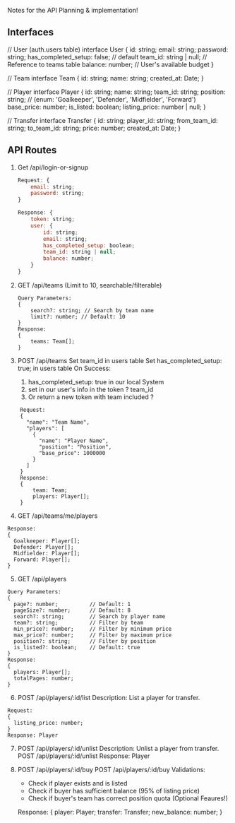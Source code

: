 Notes for the API Planning & implementation!

## Interfaces

// User (auth.users table)
interface User {
id: string;
email: string;
password: string;
has_completed_setup: false; // default
team_id: string | null; // Reference to teams table
balance: number; // User's available budget
}

// Team
interface Team {
id: string;
name: string;
created_at: Date;
}

// Player
interface Player {
id: string;
name: string;
team_id: string;
position: string; // (enum: 'Goalkeeper', 'Defender', 'Midfielder', 'Forward')
base_price: number;
is_listed: boolean;
listing_price: number | null;
}

// Transfer
interface Transfer {
id: string;
player_id: string;
from_team_id: string;
to_team_id: string;
price: number;
created_at: Date;
}

## API Routes

1.  Get /api/login-or-signup

    ```javascript
    Request: {
        email: string;
        password: string;
    }

    Response: {
        token: string;
        user: {
            id: string;
            email: string;
            has_completed_setup: boolean;
            team_id: string | null;
            balance: number;
        }
    }
    ```

2.  GET /api/teams (Limit to 10, searchable/filterable)

    ```
    Query Parameters:
    {
        search?: string; // Search by team name
        limit?: number; // Default: 10
    }
    Response:
    {
        teams: Team[];
    }
    ```

3.  POST /api/teams
    Set team_id in users table
    Set has_completed_setup: true; in users table
    On Success:
    1. has_completed_setup: true in our local System
    2. set in our user's info in the token ? team_id
    3. Or return a new token with team included ?

```
    Request:
    {
      "name": "Team Name",
      "players": [
        {
          "name": "Player Name",
          "position": "Position",
          "base_price": 1000000
        }
      ]
    }
    Response:
    {
        team: Team;
        players: Player[];
    }
```

4. GET /api/teams/me/players

```
Response:
{
  Goalkeeper: Player[];
  Defender: Player[];
  Midfielder: Player[];
  Forward: Player[];
}
```

5.  GET /api/players

```
Query Parameters:
{
  page?: number;          // Default: 1
  pageSize?: number;      // Default: 8
  search?: string;        // Search by player name
  team?: string;          // Filter by team
  min_price?: number;     // Filter by minimum price
  max_price?: number;     // Filter by maximum price
  position?: string;      // Filter by position
  is_listed?: boolean;    // Default: true
}
Response:
{
  players: Player[];
  totalPages: number;
}
```

6.  POST /api/players/:id/list
    Description: List a player for transfer.

```
Request:
{
  listing_price: number;
}
Response: Player
```

7.  POST /api/players/:id/unlist
    Description: Unlist a player from transfer.
    POST /api/players/:id/unlist
    Response: Player

8.  POST /api/players/:id/buy
    POST /api/players/:id/buy
    Validations:

    -   Check if player exists and is listed
    -   Check if buyer has sufficient balance (95% of listing price)
    -   Check if buyer's team has correct position quota (Optional Feaures!)

    Response:
    {
    player: Player;
    transfer: Transfer;
    new_balance: number;
    }
